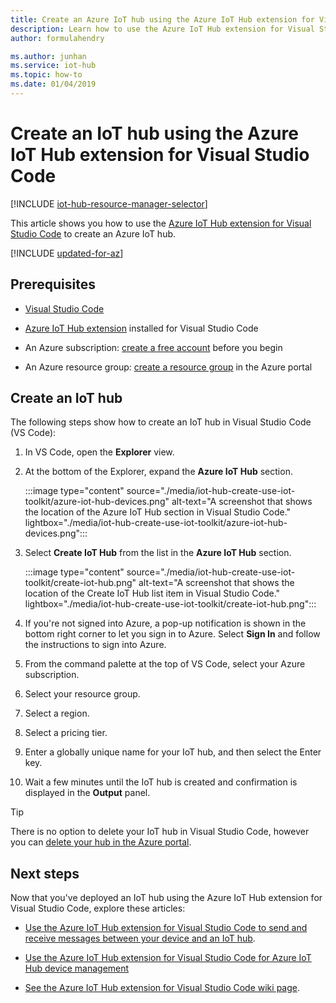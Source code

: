 ```yaml
---
title: Create an Azure IoT hub using the Azure IoT Hub extension for Visual Studio Code
description: Learn how to use the Azure IoT Hub extension for Visual Studio Code to create an Azure IoT hub in a resource group. 
author: formulahendry

ms.author: junhan
ms.service: iot-hub
ms.topic: how-to
ms.date: 01/04/2019
---
```


# Create an IoT hub using the Azure IoT Hub extension for Visual Studio Code

[!INCLUDE [iot-hub-resource-manager-selector](../../includes/iot-hub-resource-manager-selector.md)]

This article shows you how to use the [Azure IoT Hub extension for Visual Studio Code](https://marketplace.visualstudio.com/items?itemName=vsciot-vscode.azure-iot-toolkit) to create an Azure IoT hub.

[!INCLUDE [updated-for-az](~/reusable-content/ce-skilling/azure/includes/updated-for-az.md)]

## Prerequisites

- [Visual Studio Code](https://code.visualstudio.com/)

- [Azure IoT Hub extension](https://marketplace.visualstudio.com/items?itemName=vsciot-vscode.azure-iot-toolkit) installed for Visual Studio Code

- An Azure subscription: [create a free account](https://azure.microsoft.com/free/?WT.mc_id=A261C142F) before you begin

- An Azure resource group: [create a resource group](../azure-resource-manager/management/manage-resource-groups-portal.md#create-resource-groups) in the Azure portal

## Create an IoT hub

The following steps show how to create an IoT hub in Visual Studio Code (VS Code):

1. In VS Code, open the **Explorer** view.

2. At the bottom of the Explorer, expand the **Azure IoT Hub** section.

   :::image type="content" source="./media/iot-hub-create-use-iot-toolkit/azure-iot-hub-devices.png" alt-text="A screenshot that shows the location of the Azure IoT Hub section in Visual Studio Code." lightbox="./media/iot-hub-create-use-iot-toolkit/azure-iot-hub-devices.png":::

3. Select **Create IoT Hub** from the list in the **Azure IoT Hub** section.

   :::image type="content" source="./media/iot-hub-create-use-iot-toolkit/create-iot-hub.png" alt-text="A screenshot that shows the location of the Create IoT Hub list item in Visual Studio Code." lightbox="./media/iot-hub-create-use-iot-toolkit/create-iot-hub.png":::

4. If you're not signed into Azure, a pop-up notification is shown in the bottom right corner to let you sign in to Azure. Select **Sign In** and follow the instructions to sign into Azure.

5. From the command palette at the top of VS Code, select your Azure subscription.

6. Select your resource group.

7. Select a region.

8. Select a pricing tier.

9. Enter a globally unique name for your IoT hub, and then select the Enter key.

10. Wait a few minutes until the IoT hub is created and confirmation is displayed in the **Output** panel.

> [!TIP]
> There is no option to delete your IoT hub in Visual Studio Code, however you can [delete your hub in the Azure portal](iot-hub-create-through-portal.md#delete-an-iot-hub).

## Next steps

Now that you've deployed an IoT hub using the Azure IoT Hub extension for Visual Studio Code, explore these articles:

- [Use the Azure IoT Hub extension for Visual Studio Code to send and receive messages between your device and an IoT hub](iot-hub-vscode-iot-toolkit-cloud-device-messaging.md).

- [Use the Azure IoT Hub extension for Visual Studio Code for Azure IoT Hub device management](iot-hub-device-management-iot-toolkit.md)

- [See the Azure IoT Hub extension for Visual Studio Code wiki page](https://github.com/microsoft/vscode-azure-iot-toolkit/wiki).
